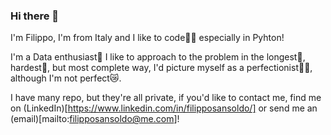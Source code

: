 ### Hi there 👋

<!--
**giovanefellas/giovanefellas** is a ✨ _special_ ✨ repository because its `README.md` (this file) appears on your GitHub profile.

Here are some ideas to get you started:

- 🔭 I’m currently working on ...
- 🌱 I’m currently learning ...
- 👯 I’m looking to collaborate on ...
- 🤔 I’m looking for help with ...
- 💬 Ask me about ...
- 📫 How to reach me: ...
- 😄 Pronouns: ...
- ⚡ Fun fact: ...
-->

I'm Filippo, I'm from Italy and I like to code👨‍💻 especially in Pyhton!

I'm a Data enthusiast💭 I like to approach to the problem in the longest🏃, hardest🧗, but most complete way, I'd picture myself as a perfectionist👨‍🎨, although I'm not perfect😿.

I have many repo, but they're all private, if you'd like to contact me, find me on (LinkedIn)[https://www.linkedin.com/in/filipposansoldo/] or send me an (email)[mailto:filipposansoldo@me.com]!
